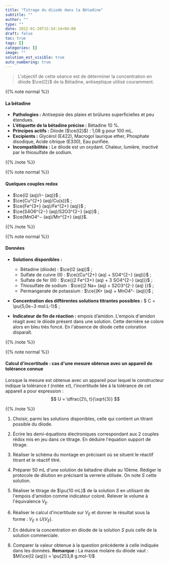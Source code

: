 ```yaml
---
title: "Titrage du diiode dans la Bétadine"
subtitle: ""
author: ""
type: ""
date: 2022-01-20T15:54:14+04:00
draft: false
toc: true
tags: []
categories: []
image: ""
solution_est_visible: true
auto_numbering: true
---
```


> L'objectif de cette séance est de déterminer la concentration en diiode $\ce{I2}$ de la Bétadine, antiseptique utilisé couramment.

{{% note normal %}}

#### La bétadine

- **Pathologies :** Antisepsie des plaies et brûlures superficielles et peu étendues.
- **L’étiquette de la bétadine précise :** Bétadine 10 %.
- **Principes actifs :** Diiode ($\ce{I2}$)&nbsp;: 1,08 g pour 100 mL.
- **Excipients :** Glycérol (E422), Macrogol laurique ether, Phosphate disodique, Acide citrique (E330), Eau purifiée.
- **Incompatibilités :** Le diiode est un oxydant.
Chaleur, lumière, inactivé par le thiosulfate de sodium.

{{% /note %}}

{{% note normal %}}

#### Quelques couples redox

- $\ce{I2 (aq)/I− (aq)}$ ;
- $\ce{Cu^{2+} (aq)/Cu(s)}$ ;
- $\ce{Fe^{3+} (aq)/Fe^{2+} (aq)}$ ;
- $\ce{S4O6^{2−} (aq)/S2O3^{2−}  (aq)}$ ;
- $\ce{MnO4^− (aq)/Mn^{2+} (aq)}$.

{{% /note %}}

{{% note normal %}}

#### Données

- **Solutions disponibles :**

  - Bétadine (diiode) : $\ce{I2 (aq)}$ ;
  - Sulfate de cuivre (II) : $\ce{(Cu^{2+} (aq) + SO4^{2−} (aq))}$ ;
  - Sulfate de fer (III) : $\ce{(2 Fe^{3+} (aq) + 3 SO4^{2−} (aq))}$ ;
  - Thiosulfate de sodium : $\ce{(2 Na+ (aq) + S2O3^{2-} (aq) )}$ ;
  - Permanganate de potassium : $\ce{(K+ (aq) + MnO4^- (aq))}$ ;

- **Concentration des différentes solutions titrantes possibles :** $ C = \pu{5,0e−3 mol.L-1}$ ;

- **Indicateur de fin de réaction :** empois d’amidon.
L'empois d'amidon réagit avec le diiode présent dans une solution. Cette dernière se colore alors en bleu très foncé. En l'absence de diiode cette coloration disparaît.

{{% /note %}}

{{% note normal %}}

#### Calcul d'incertitude : cas d'une mesure obtenue avec un appareil de tolérance connue

Lorsque la mesure est obtenue avec un appareil pour lequel le constructeur indique la tolérance $t$ (notée $\pm t$), l'incertitude liée à la tolérance de cet appareil a pour expression :
$$
U = \dfrac{2\\, t}{\sqrt{3}}
$$

{{% /note %}}

1. Choisir, parmi les solutions disponibles, celle qui contient un titrant possible du diiode.

2. Écrire les demi-équations électroniques correspondant aux 2 couples rédox mis en jeu dans
ce titrage.
En déduire l'équation support de titrage.

3. Réaliser le schéma du montage en précisant où se situent le réactif titrant et le réactif titré.

4. Préparer 50 mL d'une solution de bétadine diluée au 10ème. Rédiger le protocole de dilution en précisant la verrerie utilisée.
On note $S$ cette solution.

5. Réaliser le titrage de $\pu{10 mL}$ de la solution $S$ en utilisant de l'empois d'amidon comme indicateur coloré.
Relever le volume à l'équivalence $V_E$.

6. Réaliser le calcul d'incertitude sur $V_E$ et donner le résultat sous la forme&nbsp;: $V_E \pm U(V_E)$.

7. En déduire la concentration en diiode de la solution $S$ puis celle de la solution commerciale.

8. Comparer la valeur obtenue à la question précédente à celle indiquée dans les données.
    **Remarque :** La masse molaire du diiode vaut&nbsp;: $M(\ce{I2 (aq)}) = \pu{253,8 g.mol-1}$
